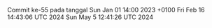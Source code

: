Commit ke-55 pada tanggal Sun Jan 01 14:00 2023 +0100
Fri Feb 16 14:43:06 UTC 2024
Sun May  5 12:41:26 UTC 2024
